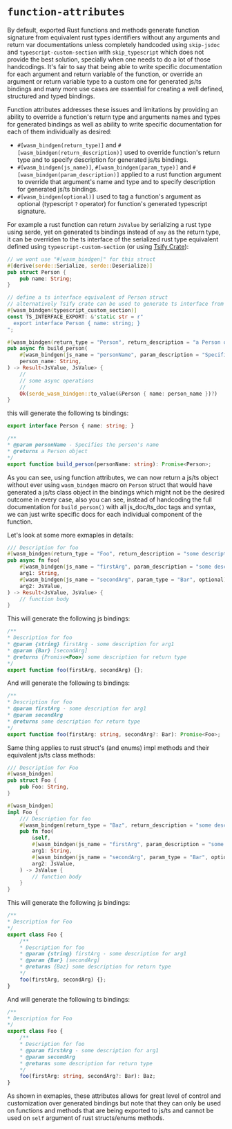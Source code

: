 # `function-attributes`

By default, exported Rust functions and methods generate function signature from equivalent rust types identifiers without any arguments and return var documentations unless completely handcoded using `skip-jsdoc` and `typescript-custom-section` with `skip_typescript` which does not provide the best solution, specially when one needs to do a lot of those handcodings.
It's fair to say that being able to write specific documentation for each argument and return variable of the function, or override an argument or return variable type to a custom one for generated js/ts bindings and many more use cases are essential for creating a well defined, structured and typed bindings.

Function attributes addresses these issues and limitations by providing an ability to override a function's return type and arguments names and types for generated bindings as well as ability to write specific documentation for each of them individually as desired:
- `#[wasm_bindgen(return_type)]` and `#[wasm_bindgen(return_description)]` used to override function's return type and to specify description for generated js/ts bindings.
- `#[wasm_bindgen(js_name)]`, `#[wasm_bindgen(param_type)]` and `#[wasm_bindgen(param_description)]` applied to a rust function argument to override that argument's name and type and to specify description for generated js/ts bindings.
- `#[wasm_bindgen(optional)]` used to tag a function's argument as optional (typescript `?` operator) for function's generated typescript signature.

For example a rust function can return `JsValue` by serializing a rust type using serde, yet on generated ts bindings instead of `any` as the return type, it can be overriden to the ts interface of the serialized rust type equivalent defined using `typescript-custom-section` (or using [Tsify Crate](https://crates.io/crates/tsify)):
```rust
// we wont use "#[wasm_bindgen]" for this struct
#[derive(serde::Serialize, serde::Deserialize)]
pub struct Person {
    pub name: String;
}

// define a ts interface equivalent of Person struct
// alternatively Tsify crate can be used to generate ts interface from rust types
#[wasm_bindgen(typescript_custom_section)]
const TS_INTERFACE_EXPORT: &'static str = r"
  export interface Person { name: string; }
";

#[wasm_bindgen(return_type = "Person", return_description = "a Person object")]
pub async fn build_person(
    #[wasm_bindgen(js_name = "personName", param_description = "Specifies the person's name")]
    person_name: String,
) -> Result<JsValue, JsValue> {
    //
    // some async operations
    //
    Ok(serde_wasm_bindgen::to_value(&Person { name: person_name })?)
}
```
this will generate the following ts bindings:
```ts
export interface Person { name: string; }

/**
* @param personName - Specifies the person's name
* @returns a Person object
*/
export function build_person(personName: string): Promise<Person>;
```
As you can see, using function attributes, we can now return a js/ts object without ever using `wasm_bindgen` macro on `Person` struct that would have generated a js/ts class object in the bindings which might not be the desired outcome in every case, also you can see, instead of handcoding the full documentation for `build_person()` with all js_doc/ts_doc tags and syntax, we can just write specific docs for each individual component of the function.

Let's look at some more exmaples in details:
```rust
/// Description for foo
#[wasm_bindgen(return_type = "Foo", return_description = "some description for return type")]
pub async fn foo(
    #[wasm_bindgen(js_name = "firstArg", param_description = "some description for firstArg")]
    arg1: String,
    #[wasm_bindgen(js_name = "secondArg", param_type = "Bar", optional)]
    arg2: JsValue,
) -> Result<JsValue, JsValue> {
    // function body
}
```
This will generate the following js bindings:
```js
/**
* Description for foo
* @param {string} firstArg - some description for arg1
* @param {Bar} [secondArg]
* @returns {Promise<Foo>} some description for return type
*/
export function foo(firstArg, secondArg) {};
```
And will generate the following ts bindings:
```ts
/**
* Description for foo
* @param firstArg - some description for arg1
* @param secondArg
* @returns some description for return type
*/
export function foo(firstArg: string, secondArg?: Bar): Promise<Foo>;
```

Same thing applies to rust struct's (and enums) impl methods and their equivalent js/ts class methods:
```rust
/// Description for Foo
#[wasm_bindgen]
pub struct Foo {
    pub Foo: String,
}

#[wasm_bindgen]
impl Foo {
    /// Description for foo
    #[wasm_bindgen(return_type = "Baz", return_description = "some description for return type")]
    pub fn foo(
        &self,
        #[wasm_bindgen(js_name = "firstArg", param_description = "some description for firstArg")]
        arg1: String,
        #[wasm_bindgen(js_name = "secondArg", param_type = "Bar", optional)]
        arg2: JsValue,
    ) -> JsValue {
        // function body
    }
}
```

This will generate the following js bindings:
```js
/**
* Description for Foo
*/
export class Foo {
    /**
    * Description for foo
    * @param {string} firstArg - some description for arg1
    * @param {Bar} [secondArg]
    * @returns {Baz} some description for return type
    */
    foo(firstArg, secondArg) {};
}
```

And will generate the following ts bindings:
```ts
/**
* Description for Foo
*/
export class Foo {
    /**
    * Description for foo
    * @param firstArg - some description for arg1
    * @param secondArg
    * @returns some description for return type
    */
    foo(firstArg: string, secondArg?: Bar): Baz;
}
```

As shown in exmaples, these attributes allows for great level of control and customization over generated bindings but note that they can only be used on functions and methods that are being exported to js/ts and cannot be used on `self` argument of rust structs/enums methods.